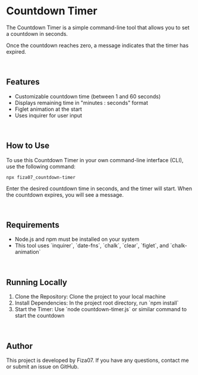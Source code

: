 
# Countdown Timer

<p class="green">The Countdown Timer is a simple command-line tool that allows you to set a countdown in seconds.</p>
<p>Once the countdown reaches zero, a message indicates that the timer has expired.</p>

<br>

## Features
<ul>
  <li>Customizable countdown time (between 1 and 60 seconds)</li>
  <li>Displays remaining time in "minutes : seconds" format</li>
  <li>Figlet animation at the start</li>
  <li>Uses inquirer for user input</li>
</ul>

<br>

## How to Use
<p>To use this Countdown Timer in your own command-line interface (CLI), use the following command:</p>
<code>npx fiza07_countdown-timer</code>

<br>

<p>Enter the desired countdown time in seconds, and the timer will start. When the countdown expires, you will see a message.</p>

<br>

## Requirements
<ul>
  <li><span class="bold">Node.js</span> and npm must be installed on your system</li>
  <li>This tool uses `inquirer`, `date-fns`, `chalk`, `clear`, `figlet`, and `chalk-animation`</li>
</ul>

<br>

## Running Locally
<ol>
  <li><span class="bold">Clone the Repository:</span> Clone the project to your local machine</li>
  <li><span class="bold">Install Dependencies:</span> In the project root directory, run `npm install`</li>
  <li><span class="bold">Start the Timer:</span> Use `node countdown-timer.js` or similar command to start the countdown</li>
</ol>

<br>

## Author
<p>This project is developed by Fiza07. If you have any questions, contact me or submit an issue on GitHub.</p>
